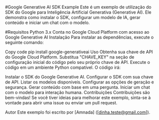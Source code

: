 #Google Generative AI SDK Example
Este é um exemplo de utilização do SDK do Google para Inteligência Artificial Generativa (Generative AI). Ele demonstra como instalar o SDK, configurar um modelo de IA, gerar conteúdo e iniciar um chat com o modelo.

#Requisitos
Python 3.x
Conta no Google Cloud Platform com acesso ao Google Generative AI
Instalação
Para instalar as dependências, execute o seguinte comando:

Copy code
pip install google-generativeai
Uso
Obtenha sua chave de API do Google Cloud Platform.
Substitua "CHAVE_KEY" na seção de configuração inicial do código pelo seu próprio chave de API.
Execute o código em um ambiente Python compatível.
O código irá:

Instalar o SDK do Google Generative AI.
Configurar o SDK com sua chave de API.
Listar os modelos disponíveis.
Configurar as opções de geração e segurança.
Gerar conteúdo com base em uma pergunta.
Iniciar um chat com o modelo para interação humana.
Contribuições
Contribuições são bem-vindas! Se você tiver ideias para melhorar este exemplo, sinta-se à vontade para abrir uma issue ou enviar um pull request.

Autor
Este exemplo foi escrito por [Amnada] ([dinha.teste@gmail.com]).



